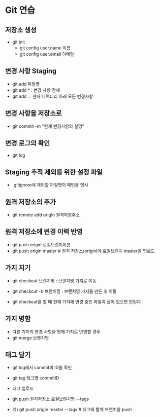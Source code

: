 # Git 연습

## 저장소 생성
- git init 
    - git config user.name 이름
    - git config user.email 이메일

## 변경 사항 Staging
- git add 파일명
- git add * : 변경 사항 전체
- git add . : 현재 디렉터리 아래 모든 변경사항 

## 변경 사항을 저장소로
- git commit -m "현재 변경사항의 설명"

## 변경 로그의 확인
- git log

## Staging 추적 제외를 위한 설정 파일 
- .gitignore에 제외할 파일명의 패턴을 명시

## 원격 저장소의 추가
- git remote add origin 원격저장주소

## 원격 저장소에 변경 이력 반영
- git push origin 로컬브랜치이름
- git push origin master # 원격 저장소(origin)에 로컬브랜치 master을 업로드 

## 가지 치기 
- git checkout 브랜치명 : 브랜치명 가지로 이동
- git checkout -b 브랜치명 : 브랜치명 가지를 만든 후 이동

- git checkout을 할 때 현재 가지에 변경 중인 파일이 남아 있으면 안된다

## 가지 병함
- 다른 가지의 변경 사항을 현재 가지로 반영할 경우
- git merge 브랜치명 

## 태그 달기
- git log에서 commit의 ID를 확인
- git tag 태그명 commitID

- 태그 업로드 
- git push 원격저장소 로컬브랜치명 --tags
- 예) git push origin master --tags # 태그와 함께 브랜치를 push
